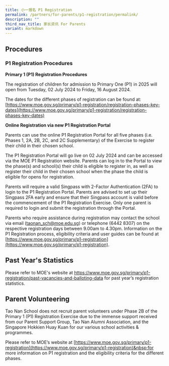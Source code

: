 ```yaml
---
title: 小一报名 P1 Registration
permalink: /partners/for-parents/p1-registration/permalink/
description: ""
third_nav_title: 家长资讯 For Parents
variant: markdown
---
```

## Procedures

### P1 Registration Procedures

**Primary 1 (P1) Registration Procedures**

The registration of children for admission to Primary One (P1) in 2025 will open from Tuesday, 02 July 2024 to Friday, 16 August 2024.

The dates for the different phases of registration can be found at: 
[https://www.moe.gov.sg/primary/p1-registration/registration-phases-key-dates](https://www.moe.gov.sg/primary/p1-registration/registration-phases-key-dates)

**Online Registration via new P1 Registration Portal**

Parents can use the online P1 Registration Portal for all five phases (i.e. Phases 1, 2A, 2B, 2C, and 2C Supplementary) of the Exercise to register their child in their chosen school. 

The P1 Registration Portal will go live on 02 July 2024 and can be accessed via the MOE P1 Registration website. Parents can log in to the Portal to view the phase(s) and school(s) their child is eligible to register in, as well as register their child in their chosen school when the phase the child is eligible for opens for registration.

Parents will require a valid Singpass with 2-Factor Authentication (2FA) to login to the P1 Registration Portal. Parents are advised to set up their Singpass 2FA early and ensure that their Singpass account is valid before the commencement of the P1 Registration Exercise. Only one parent is required to login and submit the registration through the Portal.

Parents who require assistance during registration may contact the school via email ([taonan_sch@moe.edu.sg](taonan_sch@moe.edu.sg)) or telephone (6442 8307) on the respective registration days between 9.00am to 4.30pm. Information on the P1 Registration process, eligibility criteria and user guides can be found at [https://www.moe.gov.sg/primary/p1-registration](https://www.moe.gov.sg/primary/p1-registration).

## Past Year's Statistics
Please refer to MOE's website at https://www.moe.gov.sg/primary/p1-registration/past-vacancies-and-balloting-data for past year’s registration statistics.


## Parent Volunteering

Tao Nan School does not recruit parent volunteers under Phase 2B of the Primary 1 (P1) Registration Exercise due to the immense support received from our Parent Support Group, Tao Nan Alumni Association, and the Singapore Hokkien Huay Kuan for our various school activities &amp; programmes.

Please refer to MOE’s website at&nbsp;[https://www.moe.gov.sg/primary/p1-registration](https://www.moe.gov.sg/primary/p1-registration)&nbsp;for more information on P1 registration and the eligibility criteria for the different phases.